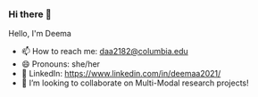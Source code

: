 ### Hi there 👋
 Hello, I'm Deema
 - 📫 How to reach me: daa2182@columbia.edu
 - 😄 Pronouns: she/her
 - 👔 LinkedIn: https://www.linkedin.com/in/deemaa2021/
 - 👯 I’m looking to collaborate on Multi-Modal research projects! 

<!--
**deema-A/deema-A** is a ✨ _special_ ✨ repository because its `README.md` (this file) appears on your GitHub profile.

Here are some ideas to get you started:

- 🔭 I’m currently working on ...
- 🌱 I’m currently learning ...
- 👯 I’m looking to collaborate on ...
- 🤔 I’m looking for help with ...
- 💬 Ask me about ...
- 📫 How to reach me: ...
- 😄 Pronouns: ...
- ⚡ Fun fact: ...
-->

